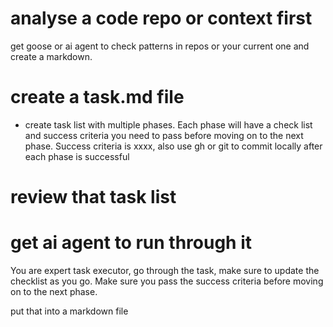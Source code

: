 # analyse a code repo or context first
get goose or ai agent to check patterns in repos or your current one and create a markdown.

# create a task.md file
- create task list with multiple phases. Each phase will have a check list and success criteria you need to pass before moving on to the next phase. Success criteria is xxxx, also use gh or git to commit locally after each phase is successful


# review that task list

# get ai agent to run through it 
You are expert task executor, go through the task, make sure to update the checklist as you go. Make sure you pass the success criteria before moving on to the next phase. 



put that into a markdown file
